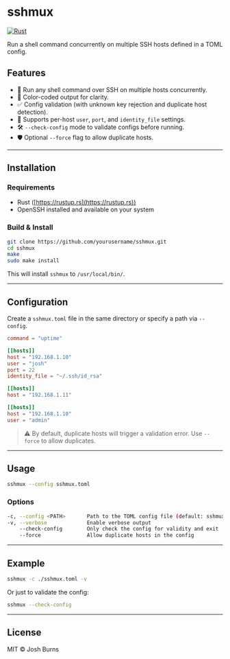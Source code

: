 # sshmux
[![Rust](https://github.com/bepisdev/sshmux/actions/workflows/rust.yml/badge.svg)](https://github.com/bepisdev/sshmux/actions/workflows/rust.yml)

Run a shell command concurrently on multiple SSH hosts defined in a TOML config.

## Features

* 🧹 Run any shell command over SSH on multiple hosts concurrently.
* 🎨 Color-coded output for clarity.
* ✅ Config validation (with unknown key rejection and duplicate host detection).
* 💪 Supports per-host `user`, `port`, and `identity_file` settings.
* 🛠️ `--check-config` mode to validate configs before running.
* 🛡️ Optional `--force` flag to allow duplicate hosts.

---

## Installation

### Requirements

* Rust ([https://rustup.rs](https://rustup.rs))
* OpenSSH installed and available on your system

### Build & Install

```bash
git clone https://github.com/yourusername/sshmux.git
cd sshmux
make
sudo make install
```

This will install `sshmux` to `/usr/local/bin/`.

---

## Configuration

Create a `sshmux.toml` file in the same directory or specify a path via `--config`.

```toml
command = "uptime"

[[hosts]]
host = "192.168.1.10"
user = "josh"
port = 22
identity_file = "~/.ssh/id_rsa"

[[hosts]]
host = "192.168.1.11"

[[hosts]]
host = "192.168.1.10"
user = "admin"
```

> ⚠️ By default, duplicate hosts will trigger a validation error. Use `--force` to allow duplicates.

---

## Usage

```bash
sshmux --config sshmux.toml
```

### Options

```bash
-c, --config <PATH>       Path to the TOML config file (default: sshmux.toml)
-v, --verbose             Enable verbose output
    --check-config        Only check the config for validity and exit
    --force               Allow duplicate hosts in the config
```

---

## Example

```bash
sshmux -c ./sshmux.toml -v
```

Or just to validate the config:

```bash
sshmux --check-config
```

---

## License

MIT © Josh Burns
